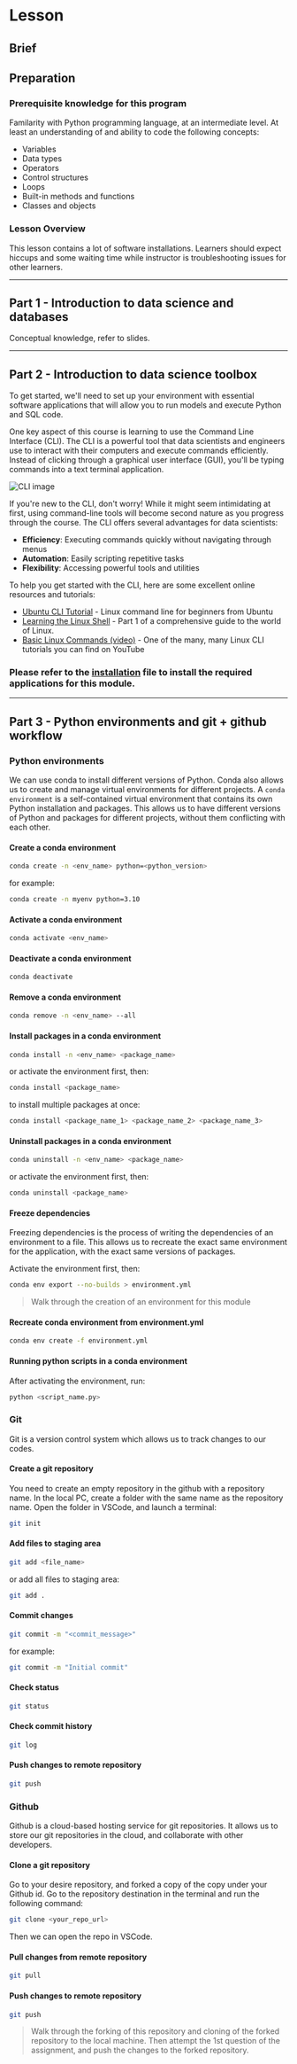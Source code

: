 # Lesson

## Brief

## Preparation

### Prerequisite knowledge for this program

Familarity with Python programming language, at an intermediate level. At least an understanding of and ability to code the following concepts:

- Variables
- Data types
- Operators
- Control structures
- Loops
- Built-in methods and functions
- Classes and objects

### Lesson Overview

This lesson contains a lot of software installations. Learners should expect hiccups and some waiting time while instructor is troubleshooting issues for other learners. 

---

## Part 1 - Introduction to data science and databases

Conceptual knowledge, refer to slides.

---

## Part 2 - Introduction to data science toolbox

To get started, we'll need to set up your environment with essential software applications that will allow you to run models and execute Python and SQL code.

One key aspect of this course is learning to use the Command Line Interface (CLI). The CLI is a powerful tool that data scientists and engineers use to interact with their computers and execute commands efficiently. Instead of clicking through a graphical user interface (GUI), you'll be typing commands into a text terminal application.

![CLI image](./assets/linux_terminal.png)

If you're new to the CLI, don't worry! While it might seem intimidating at first, using command-line tools will become second nature as you progress through the course. The CLI offers several advantages for data scientists:

- **Efficiency**: Executing commands quickly without navigating through menus
- **Automation**: Easily scripting repetitive tasks
- **Flexibility**: Accessing powerful tools and utilities

To help you get started with the CLI, here are some excellent online resources and tutorials:

- [Ubuntu CLI Tutorial](https://ubuntu.com/tutorials/command-line-for-beginners) - Linux command line for beginners from Ubuntu
- [Learning the Linux Shell](https://linuxcommand.org/lc3_learning_the_shell.php) - Part 1 of a comprehensive guide to the world of Linux.
- [Basic Linux Commands (video)](https://www.youtube.com/watch?v=7fs1i7TAMck) - One of the many, many Linux CLI tutorials you can find on YouTube

### Please refer to the [installation](./installation.md) file to install the required applications for this module.

---

## Part 3 - Python environments and git + github workflow

### Python environments

We can use conda to install different versions of Python. Conda also allows us to create and manage virtual environments for different projects. A `conda environment` is a self-contained virtual environment that contains its own Python installation and packages. This allows us to have different versions of Python and packages for different projects, without them conflicting with each other.

#### Create a conda environment

```bash
conda create -n <env_name> python=<python_version>
```

for example:

```bash
conda create -n myenv python=3.10
```

#### Activate a conda environment

```bash
conda activate <env_name>
```

#### Deactivate a conda environment

```bash
conda deactivate
```

#### Remove a conda environment

```bash
conda remove -n <env_name> --all
```

#### Install packages in a conda environment

```bash
conda install -n <env_name> <package_name>
```

or activate the environment first, then:

```bash
conda install <package_name>
```

to install multiple packages at once:

```bash
conda install <package_name_1> <package_name_2> <package_name_3>
```

#### Uninstall packages in a conda environment

```bash
conda uninstall -n <env_name> <package_name>
```

or activate the environment first, then:

```bash
conda uninstall <package_name>
```

#### Freeze dependencies

Freezing dependencies is the process of writing the dependencies of an environment to a file. This allows us to recreate the exact same environment for the application, with the exact same versions of packages.

Activate the environment first, then:

```bash
conda env export --no-builds > environment.yml
```

> Walk through the creation of an environment for this module

#### Recreate conda environment from environment.yml

```bash
conda env create -f environment.yml
```

#### Running python scripts in a conda environment

After activating the environment, run:

```bash
python <script_name.py>
```

### Git

Git is a version control system which allows us to track changes to our codes.

#### Create a git repository
You need to create an empty repository in the github with a repository name. In the local PC, create a folder with the same name as the repository name. Open the folder in VSCode, and launch a terminal:

```bash
git init
```

#### Add files to staging area

```bash
git add <file_name>
```

or add all files to staging area:

```bash
git add .
```

#### Commit changes

```bash
git commit -m "<commit_message>"
```

for example:

```bash
git commit -m "Initial commit"
```

#### Check status

```bash
git status
```

#### Check commit history

```bash
git log
```

#### Push changes to remote repository

```bash
git push
```

### Github

Github is a cloud-based hosting service for git repositories. It allows us to store our git repositories in the cloud, and collaborate with other developers.

#### Clone a git repository
Go to your desire repository, and forked a copy of the copy under your Github id. Go to the repository destination in the terminal and run the following command:

```bash
git clone <your_repo_url>
```

Then we can open the repo in VSCode.

#### Pull changes from remote repository

```bash
git pull
```

#### Push changes to remote repository

```bash
git push
```

> Walk through the forking of this repository and cloning of the forked repository to the local machine. Then attempt the 1st question of the assignment, and push the changes to the forked repository.

